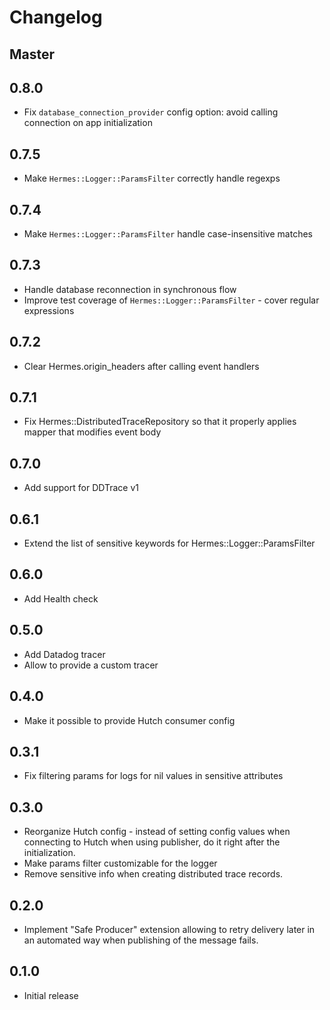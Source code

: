 # Changelog

## Master

## 0.8.0

- Fix `database_connection_provider` config option: avoid calling connection on app initialization

## 0.7.5

- Make `Hermes::Logger::ParamsFilter` correctly handle regexps

## 0.7.4

- Make `Hermes::Logger::ParamsFilter` handle case-insensitive matches

## 0.7.3

- Handle database reconnection in synchronous flow
- Improve test coverage of `Hermes::Logger::ParamsFilter` - cover regular expressions

## 0.7.2
- Clear Hermes.origin_headers after calling event handlers

## 0.7.1
- Fix Hermes::DistributedTraceRepository so that it properly applies mapper that modifies event body

## 0.7.0
- Add support for DDTrace v1

## 0.6.1
- Extend the list of sensitive keywords for Hermes::Logger::ParamsFilter

## 0.6.0
- Add Health check

## 0.5.0
- Add Datadog tracer
- Allow to provide a custom tracer

## 0.4.0
- Make it possible to provide Hutch consumer config

## 0.3.1
- Fix filtering params for logs for nil values in sensitive attributes

## 0.3.0
- Reorganize Hutch config - instead of setting config values when connecting to Hutch when using publisher, do it right after the initialization.
- Make params filter customizable for the logger
- Remove sensitive info when creating distributed trace records.

## 0.2.0
- Implement "Safe Producer" extension allowing to retry delivery later in an automated way when publishing of the message fails.

## 0.1.0
- Initial release
